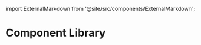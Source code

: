 import ExternalMarkdown from '@site/src/components/ExternalMarkdown';

# Component Library

<ExternalMarkdown
  url="https://raw.githubusercontent.com/XpressAI/xircuits/master/xai_components/readme.md"
  placeholder="Content is unavailable or the specified section is not found."
/>
